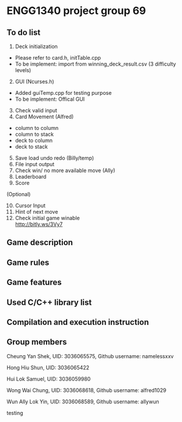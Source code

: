 # ENGG1340 project group 69
## To do list

1. Deck initialization 
  - Please refer to card.h, initTable.cpp 
  - To be implement: import from winning_deck_result.csv (3 difficulty levels)
2. GUI (Ncurses.h)
  - Added guiTemp.cpp for testing purpose
  - To be implement: Offical GUI
3. Check valid input  
4. Card Movement  (Alfred)
  - column to column  
  - column to stack  
  - deck to column  
  - deck to stack  
5. Save load undo redo  (Billy/temp)
6. File input output  
7. Check win/ no more available move  (Ally)
8. Leaderboard  
9. Score  

(Optional)

10. Cursor Input  
11. Hint of next move  
12. Check initial game winable  
http://bitly.ws/3Vy7  

## Game description
## Game rules
## Game features
## Used C/C++ library list
## Compilation and execution instruction
## Group members
Cheung Yan Shek, UID: 3036065575, Github username: namelessxxv

Hong Hiu Shun, UID: 3036065422  

Hui Lok Samuel, UID: 3036059980

Wong Wai Chung, UID: 3036068618, Github username: alfred1029

Wun Ally Lok Yin, UID: 3036068589, Github username: allywun

testing
